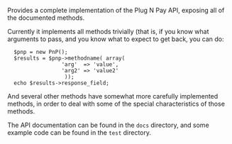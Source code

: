 Provides a complete implementation of the Plug N Pay API, exposing all of the documented methods.

Currently it implements all methods trivially (that is, if you know what arguments to pass, and you know what to expect to get back, you can do:

```
  $pnp = new PnP();
  $results = $pnp->methodname( array( 
                 'arg'  => 'value',
                 'arg2' => 'value2' 
                  ));
  echo $results->response_field;
```

And several other methods have somewhat more carefully implemented methods, in order to deal with some of the special characteristics of those methods.

The API documentation can be found in the `docs` directory, and some example code can be found in the `test` directory.